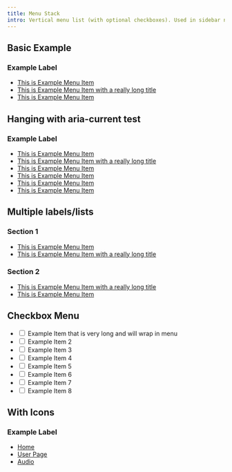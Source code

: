 ```yaml
---
title: Menu Stack
intro: Vertical menu list (with optional checkboxes). Used in sidebar nav, popover menus, etc
---
```


<h2 class="h2">Basic Example</h2>

<div class="menu-stack">
  <h3 class="menu-stack__label">Example Label</h3>
  <ul class="menu-stack__list">
    <li class="menu-stack__item">
      <a class="menu-stack__link" href="#" >This is Example Menu Item</a>
    </li>
    <li class="menu-stack__item">
      <a class="menu-stack__link is-active" href="#">This is Example Menu Item with a really long title</a>
    </li>
    <li class="menu-stack__item menu-stack__item--separator-before">
      <a class="menu-stack__link" href="#">This is Example Menu Item</a>
    </li>
  </ul>
</div>

<h2 class="h2">Hanging with aria-current test</h2>

<div class="menu-stack menu-stack--hanging">
  <h3 class="menu-stack__label">Example Label</h3>
  <ul class="menu-stack__list">
    <li class="menu-stack__item">
      <a class="menu-stack__link" href="#" >This is Example Menu Item</a>
    </li>
    <li class="menu-stack__item">
      <a class="menu-stack__link" href="#" aria-current="page">This is Example Menu Item with a really long title</a>
    </li>
    <li class="menu-stack__item menu-stack__item--separator-before">
      <a class="menu-stack__link" href="#">This is Example Menu Item</a>
    </li>
    <li class="menu-stack__item">
      <a class="menu-stack__link" href="#">This is Example Menu Item</a>
    </li>
    <li class="menu-stack__item">
      <a class="menu-stack__link" href="#">This is Example Menu Item</a>
    </li>
    <li class="menu-stack__item">
      <a class="menu-stack__link" href="#">This is Example Menu Item</a>
    </li>
  </ul>
</div>

<h2 class="h2">Multiple labels/lists</h2>

<div class="menu-stack menu-stack--separated">
  <h3 class="menu-stack__label">Section 1</h3>
  <ul class="menu-stack__list">
    <li class="menu-stack__item">
      <a class="menu-stack__link is-active" href="#" >This is Example Menu Item</a>
    </li>
    <li class="menu-stack__item">
      <a class="menu-stack__link" href="#">This is Example Menu Item with a really long title</a>
    </li>
  </ul>
</div>
<div class="menu-stack menu-stack--hanging menu-stack--separated">
  <h3 class="menu-stack__label">Section 2</h3>
  <ul class="menu-stack__list">
    <li class="menu-stack__item">
      <a class="menu-stack__link" href="#">This is Example Menu Item with a really long title</a>
    </li>
    <li class="menu-stack__item">
      <a class="menu-stack__link" href="#">This is Example Menu Item</a>
    </li>
  </ul>
</div>



<h2 class="h2">Checkbox Menu</h2>

<div class="menu-stack form-theme">
  <ul class="menu-stack__list">
    <li class="menu-stack__item">
      <div class="menu-stack__selectable">
        <input type="checkbox" id="cb-1">
        <label for="cb-1"> Example Item that is very long and will wrap in menu </label>
      </div>
    </li>
    <li class="menu-stack__item">
      <div class="menu-stack__selectable">
        <input type="checkbox" id="cb-2">
        <label for="cb-2">Example Item 2</label>
      </div>
    </li>
    <li class="menu-stack__item menu-stack__item--separator-before">
      <div class="menu-stack__selectable">
        <input type="checkbox" id="cb-3">
        <label for="cb-3">Example Item 3</label>
      </div>
    </li>
    <li class="menu-stack__item">
      <div class="menu-stack__selectable">
        <input type="checkbox" id="cb-4">
        <label for="cb-4">Example Item 4</label>
      </div>
    </li>
    <li class="menu-stack__item">
      <div class="menu-stack__selectable">
        <input type="checkbox" id="cb-5">
        <label for="cb-5">Example Item 5</label>
      </div>
    </li>
    <li class="menu-stack__item">
      <div class="menu-stack__selectable">
        <input type="checkbox" id="cb-6">
        <label for="cb-6">Example Item 6</label>
      </div>
    </li>
    <li class="menu-stack__item">
      <div class="menu-stack__selectable">
        <input type="checkbox" id="cb-7">
        <label for="cb-7">Example Item 7</label>
      </div>
    </li>
    <li class="menu-stack__item">
      <div class="menu-stack__selectable">
        <input type="checkbox" id="cb-8">
        <label for="cb-8">Example Item 8</label>
      </div>
    </li>
  </ul>
</div>

<h2 class="h2">With Icons</h2>

<div class="menu-stack">
  <h3 class="menu-stack__label">Example Label</h3>
  <ul class="menu-stack__list">
    <li class="menu-stack__item">
      <a class="menu-stack__link is-active" href="#" >
        <span class="menu-stack__link-icon fas fa-house" aria-hidden="true"></span>
        <span class="menu-stack__link-text">Home</span>
      </a>
    </li>
    <li class="menu-stack__item">
      <a class="menu-stack__link is-active" href="#" >
        <span class="menu-stack__link-icon fas fa-user" aria-hidden="true"></span>
        <span class="menu-stack__link-text">User Page</span>
      </a>
    </li>
    <li class="menu-stack__item">
      <a class="menu-stack__link is-active" href="#" >
        <span class="menu-stack__link-icon fas fa-music" aria-hidden="true"></span>
        <span class="menu-stack__link-text">Audio</span>
      </a>
    </li>
  </ul>
</div>